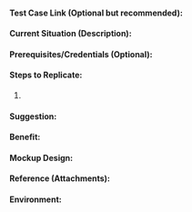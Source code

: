 #### Test Case Link (Optional but recommended):

#### Current Situation (Description): 

#### Prerequisites/Credentials (Optional):

#### Steps to Replicate:
1.

#### Suggestion: 

#### Benefit: 

#### Mockup Design:

#### Reference (Attachments):

#### Environment:
